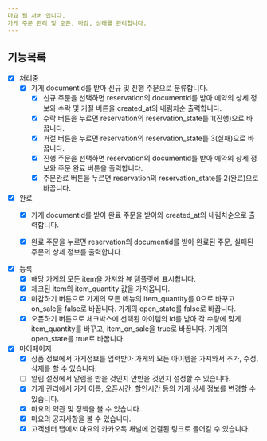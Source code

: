 ```yaml
---
마요 웹 서버 입니다.
가게 주문 관리 및 오픈, 마감, 상태를 관리합니다.
---
```


## 기능목록

- [x] 처리중
    - [x] 가게 documentid를 받아 신규 및 진행 주문으로 분류합니다.
        - [x] 신규 주문을 선택하면 reservation의 documentid를 받아 에약의 상세 정보와 수락 및 거절 버튼을 created_at의 내림차순 출력합니다.
        - [x] 수락 버튼을 누르면 reservation의 reservation_state를 1(진행)으로 바꿉니다.
        - [x] 거절 버튼을 누르면 reservation의 reservation_state를 3(실패)으로 바꿉니다.
        - [x] 진행 주문을 선택하면 reservation의 documentid를 받아 에약의 상세 정보와 주문 완료 버튼을 출력합니다.
        - [x] 주문완료 버튼을 누르면 reservation의 reservation_state를 2(완료)으로 바꿉니다.

- [x] 완료
    - [x] 가게 documentid를 받아 완료 주문을 받아와 created_at의 내림차순으로 출력합니다.
    - [x] 완료 주문을 누르면 reservation의 documentid를 받아 완료된 주문, 실패된 주문의 상세 정보를 출력합니다.


- [x] 등록
    - [x] 해당 가게의 모든 item을 가져와 뷰 템플릿에 표시합니다.
    - [x] 체크된 item의 item_quantity 값을 가져옵니다.
    - [x] 마감하기 버튼으로 가게의 모든 메뉴의 item_quantity를 0으로 바꾸고 on_sale을 false로 바꿉니다. 가게의 open_state를 false로 바꿉니다.
    - [x] 오픈하기 버튼으로 체크박스에 선택된 아이템의 id를 받아 각 수량에 맞게 item_quantity를 바꾸고, item_on_sale을 true로 바꿉니다. 가게의 open_state를 true로 바꿉니다.

- [x] 마이페이지
    - [x] 상품 정보에서 가게정보를 입력받아 가게의 모든 아이템을 가져와서 추가, 수정, 삭제를 할 수 있습니다.
    - [ ] 알림 설정에서 알림을 받을 것인지 안받을 것인지 설정할 수 있습니다.
    - [x] 가게 관리에서 가게 이름, 오픈시간, 할인시간 등의 가게 상세 정보를 변경할 수 있습니다.
    - [x] 마요의 약관 및 정책을 볼 수 있습니다.
    - [x] 마요의 공지사항을 볼 수 있습니다.
    - [x] 고객센터 탭에서 마요의 카카오톡 채널에 연결된 링크로 들어갈 수 있습니다.